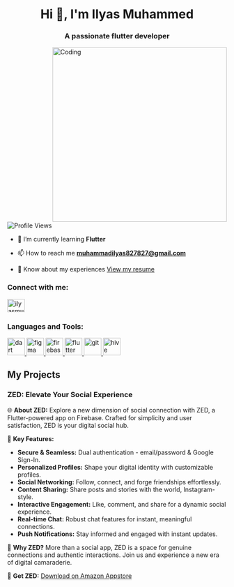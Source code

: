 <h1 align="center">Hi 👋, I'm Ilyas Muhammed</h1>
<h3 align="center">A passionate flutter developer</h3>
<img align="right" alt="Coding" width="400" src="https://imgs.search.brave.com/LvXdykz3anX9eLeolAPRBmcL4dvf1VA9mLQkZCv97xA/rs:fit:860:0:0/g:ce/aHR0cHM6Ly9naWZk/Yi5jb20vaW1hZ2Vz/L2hpZ2gvYW5pbWF0/ZWQtY2hvY2stY29k/aW5nLWM3OGY2ZWxq/MzJzZm9pOHEuZ2lm.gif">

![Profile Views](https://komarev.com/ghpvc/?username=muhailyas&color=brightgreen)

- 🌱 I’m currently learning **Flutter**

- 📫 How to reach me **muhammadilyas827827@gmail.com**

- 📄 Know about my experiences [View my resume](https://drive.google.com/file/d/1aofIxQbfaczRtvJS5yVgw-rMv-Kt5f5m/view?usp=sharing)

<h3 align="left">Connect with me:</h3>
<p align="left">
<a href="https://linkedin.com/in/ilyasmuhammed" target="blank"><img align="center" src="https://raw.githubusercontent.com/rahuldkjain/github-profile-readme-generator/master/src/images/icons/Social/linked-in-alt.svg" alt="ilyasmuhammed" height="30" width="40" /></a>
</p>

<h3 align="left">Languages and Tools:</h3>
<p align="left"> <a href="https://dart.dev" target="_blank" rel="noreferrer"> <img src="https://www.vectorlogo.zone/logos/dartlang/dartlang-icon.svg" alt="dart" width="40" height="40"/> </a> <a href="https://www.figma.com/" target="_blank" rel="noreferrer"> <img src="https://www.vectorlogo.zone/logos/figma/figma-icon.svg" alt="figma" width="40" height="40"/> </a> <a href="https://firebase.google.com/" target="_blank" rel="noreferrer"> <img src="https://www.vectorlogo.zone/logos/firebase/firebase-icon.svg" alt="firebase" width="40" height="40"/> </a> <a href="https://flutter.dev" target="_blank" rel="noreferrer"> <img src="https://www.vectorlogo.zone/logos/flutterio/flutterio-icon.svg" alt="flutter" width="40" height="40"/> </a> <a href="https://git-scm.com/" target="_blank" rel="noreferrer"> <img src="https://www.vectorlogo.zone/logos/git-scm/git-scm-icon.svg" alt="git" width="40" height="40"/> </a> <a href="https://hive.apache.org/" target="_blank" rel="noreferrer"> <img src="https://www.vectorlogo.zone/logos/apache_hive/apache_hive-icon.svg" alt="hive" width="40" height="40"/> </a> </p>

## My Projects

### ZED: Elevate Your Social Experience

🌐 **About ZED:**
Explore a new dimension of social connection with ZED, a Flutter-powered app on Firebase. Crafted for simplicity and user satisfaction, ZED is your digital social hub.

🚀 **Key Features:**
- **Secure & Seamless:** Dual authentication - email/password & Google Sign-In.
- **Personalized Profiles:** Shape your digital identity with customizable profiles.
- **Social Networking:** Follow, connect, and forge friendships effortlessly.
- **Content Sharing:** Share posts and stories with the world, Instagram-style.
- **Interactive Engagement:** Like, comment, and share for a dynamic social experience.
- **Real-time Chat:** Robust chat features for instant, meaningful connections.
- **Push Notifications:** Stay informed and engaged with instant updates.

🎉 **Why ZED?**
More than a social app, ZED is a space for genuine connections and authentic interactions. Join us and experience a new era of digital camaraderie.

📲 **Get ZED:**
[Download on Amazon Appstore](https://www.amazon.com/dp/B0CPPFZP8P/ref=apps_sf_sta)
